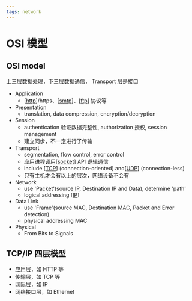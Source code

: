 ```yaml
---
tags: network
---
```

# OSI 模型

## OSI model

上三层数据处理，下三层数据通信， Transport 层是接口

- Application
  - [[http]]/https、[[smtp]]、[[ftp]] 协议等
- Presentation
  - translation, data compression, encryption/decryption
- Session
  - authentication 验证数据完整性, authorization 授权, session management
  - 建立同步，不一定进行了传输
- Transport
  - segmentation, flow control, error control
  - 应用进程调用[[socket]] API 逻辑通信
  - include [[TCP]] (connection-oriented) and[[UDP]] (connection-less)
  - 只有主机才会有以上的层次，网络设备不会有
- Network
  - use 'Packet'(source IP, Destination IP and Data), determine 'path'
  - logical addressing [[IP]]
- Data Link
  - use 'Frame'(source MAC, Destination MAC, Packet and Error detection)
  - physical addressing MAC
- Physical
  - From Bits to Signals

## TCP/IP 四层模型

- 应用层，如 HTTP 等
- 传输层，如 TCP 等
- 网际层，如 IP
- 网络接口层，如 Ethernet

[//begin]: # "Autogenerated link references for markdown compatibility"
[http]: application/http.md "http"
[smtp]: application/smtp.md "smtp"
[ftp]: application/ftp.md "FTP"
[socket]: transport/socket.md "socket"
[TCP]: transport/TCP.md "TCP"
[UDP]: transport/UDP.md "UDP"
[IP]: network/IP.md "IP"
[//end]: # "Autogenerated link references"
